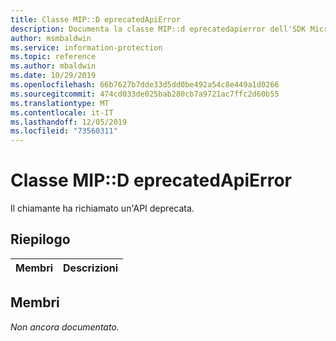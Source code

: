 ```yaml
---
title: Classe MIP::D eprecatedApiError
description: Documenta la classe MIP::d eprecatedapierror dell'SDK Microsoft Information Protection (MIP).
author: msmbaldwin
ms.service: information-protection
ms.topic: reference
ms.author: mbaldwin
ms.date: 10/29/2019
ms.openlocfilehash: 66b7627b7dde33d5dd0be492a54c8e449a1d0266
ms.sourcegitcommit: 474cd033de025bab280cb7a9721ac7ffc2d60b55
ms.translationtype: MT
ms.contentlocale: it-IT
ms.lasthandoff: 12/05/2019
ms.locfileid: "73560311"
---
```

# <a name="class-mipdeprecatedapierror"></a>Classe MIP::D eprecatedApiError 
Il chiamante ha richiamato un'API deprecata.
  
## <a name="summary"></a>Riepilogo
 Membri                        | Descrizioni                                
--------------------------------|---------------------------------------------
  
## <a name="members"></a>Membri
_Non ancora documentato._
